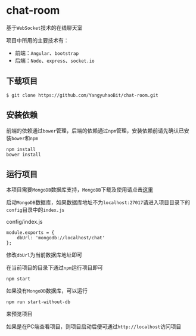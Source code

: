 # chat-room
基于`WebSocket`技术的在线聊天室

项目中所用的主要技术有：
- 前端：`Angular`、`bootstrap`
- 后端：`Node`、`express`、`socket.io`

## 下载项目
```
$ git clone https://github.com/YangyuhaoBit/chat-room.git
```
## 安装依赖
前端的依赖通过`bower`管理，后端的依赖通过`npm`管理，安装依赖前请先确认已安装`bower`和`npm`
```
npm install
bower install
```
## 运行项目
本项目需要`MongoDB`数据库支持，`MongoDB`下载及使用请点击[这里](https://www.mongodb.org/)

启动`MongoDB`数据库，如果数据库地址不为`localhost:27017`请进入项目目录下的`config`目录中的`index.js`

config/index.js
```
module.exports = {
    dbUrl: 'mongodb://localhost/chat'
};
```
修改`dbUrl`为当前数据库地址即可

在当前项目的目录下通过`npm`运行项目即可
```
npm start
```

如果没有`MongoDB`数据库，可以运行
```
npm run start-without-db
```
来预览项目

如果是在PC端查看项目，则项目启动后便可通过`http://localhost`访问项目

